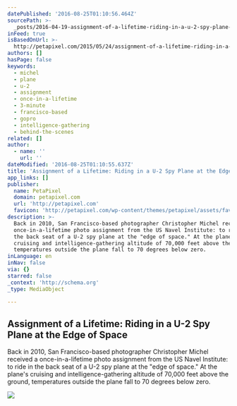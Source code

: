 ```yaml
---
datePublished: '2016-08-25T01:10:56.464Z'
sourcePath: >-
  _posts/2016-04-19-assignment-of-a-lifetime-riding-in-a-u-2-spy-plane-at-the-e.md
inFeed: true
isBasedOnUrl: >-
  http://petapixel.com/2015/05/24/assignment-of-a-lifetime-riding-in-a-u-2-spy-plane-at-the-edge-of-space/
authors: []
hasPage: false
keywords:
  - michel
  - plane
  - u-2
  - assignment
  - once-in-a-lifetime
  - 3-minute
  - francisco-based
  - gopro
  - intelligence-gathering
  - behind-the-scenes
related: []
author:
  - name: ''
    url: ''
dateModified: '2016-08-25T01:10:55.637Z'
title: 'Assignment of a Lifetime: Riding in a U-2 Spy Plane at the Edge of Space'
app_links: []
publisher:
  name: PetaPixel
  domain: petapixel.com
  url: 'http://petapixel.com'
  favicon: 'http://petapixel.com/wp-content/themes/petapixel/assets/favicon.ico'
description: >-
  Back in 2010, San Francisco-based photographer Christopher Michel received a
  once-in-a-lifetime photo assignment from the US Navel Institute: to ride in
  the back seat of a U-2 spy plane at the "edge of space." At the plane's
  cruising and intelligence-gathering altitude of 70,000 feet above the ground,
  temperatures outside the plane fall to 70 degrees below zero.
inLanguage: en
inNav: false
via: {}
starred: false
_context: 'http://schema.org'
_type: MediaObject

---
```

<article style=""><h1>Assignment of a Lifetime: Riding in a U-2 Spy Plane at the Edge of Space</h1><p>Back in 2010, San Francisco-based photographer Christopher Michel received a once-in-a-lifetime photo assignment from the US Navel Institute: to ride in the back seat of a U-2 spy plane at the "edge of space." At the plane's cruising and intelligence-gathering altitude of 70,000 feet above the ground, temperatures outside the plane fall to 70 degrees below zero.</p><img src="https://s3-us-west-2.amazonaws.com/the-grid-img/p/04f6c0633f5a485f90dde99e96cd653a67f86bd6.jpg" /></article>